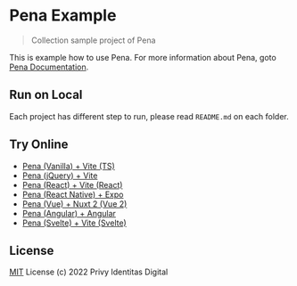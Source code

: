 # Pena Example

> Collection sample project of Pena

This is example how to use Pena. For more information about Pena, goto [Pena Documentation](https://github.com/privy-open-source/pena).

## Run on Local

Each project has different step to run, please read `README.md` on each folder.

## Try Online

- [Pena (Vanilla) + Vite (TS)][try-vanilla]
- [Pena (jQuery) + Vite][try-jquery]
- [Pena (React) + Vite (React)][try-react]
- [Pena (React Native) + Expo][try-react-native]
- [Pena (Vue) + Nuxt 2 (Vue 2)][try-vue]
- [Pena (Angular) + Angular][try-angular]
- [Pena (Svelte) + Vite (Svelte)][try-svelte]

## License

[MIT](/LICENSE) License (c) 2022 Privy Identitas Digital

[try-vanilla]: https://stackblitz.com/github/privy-open-source/pena-example/tree/main/example-vanilla?file=index.html
[try-jquery]: https://stackblitz.com/github/privy-open-source/pena-example/tree/main/example-jquery?file=index.html
[try-react]: https://stackblitz.com/github/privy-open-source/pena-example/tree/main/example-react?file=src/App.tsx
[try-react-native]: https://stackblitz.com/github/privy-open-source/pena-example/tree/main/example-react-native?file=App.tsx
[try-vue]: https://stackblitz.com/github/privy-open-source/pena-example/tree/main/example-nuxt-2?file=src/pages/index.vue
[try-angular]: https://stackblitz.com/github/privy-open-source/pena-example/tree/main/example-angular?file=src/app/app.component.ts
[try-svelte]: https://stackblitz.com/github/privy-open-source/pena-example/tree/main/example-svelte?file=src/App.svelte
